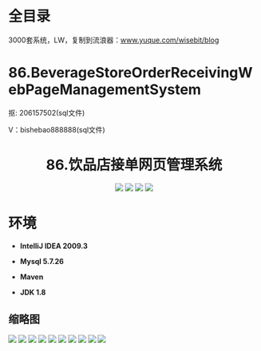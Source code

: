# 全目录

3000套系统，LW，复制到流浪器：www.yuque.com/wisebit/blog
# 86.BeverageStoreOrderReceivingWebPageManagementSystem

<p>抠: 206157502(sql文件)</p>
<p>V：bishebao888888(sql文件)</p>

<p><h1 align="center">86.饮品店接单网页管理系统</h1></p>

<p align="center">
	<img src="https://img.shields.io/badge/jdk-1.8-orange.svg"/>
    <img src="https://img.shields.io/badge/spring-5.x-lightgrey.svg"/>
    <img src="https://img.shields.io/badge/springmvc-3.x-blue.svg"/>
    <img src="https://img.shields.io/badge/mybatis-3.x-blue.svg"/>
</p>


# 环境

- <b>IntelliJ IDEA 2009.3</b>

- <b>Mysql 5.7.26</b>

- <b>Maven</b>

- <b>JDK 1.8</b>


## 缩略图

![](https://bitwise.oss-cn-heyuan.aliyuncs.com/2024/9/10/75eb0b29-de00-4ff0-9978-ee4132750392.png)
![](https://bitwise.oss-cn-heyuan.aliyuncs.com/2024/9/10/f0240fc0-eb17-44f5-ad61-e59d068b796e.png)
![](https://bitwise.oss-cn-heyuan.aliyuncs.com/2024/9/10/5fb7551e-2529-4ce9-ae6c-1e33405f91fe.png)
![](https://bitwise.oss-cn-heyuan.aliyuncs.com/2024/9/10/5606c04d-0b6b-448a-8f3c-a6752cb6711f.png)
![](https://bitwise.oss-cn-heyuan.aliyuncs.com/2024/9/10/293269a4-15ba-4c80-86c2-1f5b489bc45d.png)
![](https://bitwise.oss-cn-heyuan.aliyuncs.com/2024/9/10/de0fae8d-51c4-4733-9d17-75449ef55d54.png)
![](https://bitwise.oss-cn-heyuan.aliyuncs.com/2024/9/10/e82243c6-9f49-4ca9-b977-ba62b80c71eb.png)
![](https://bitwise.oss-cn-heyuan.aliyuncs.com/2024/9/10/16e7e7a4-a517-4901-ab09-97ed7fc0facb.png)
![](https://bitwise.oss-cn-heyuan.aliyuncs.com/2024/9/10/4e610748-5db9-49f5-8cbc-8d682cb36002.png)
![](https://bitwise.oss-cn-heyuan.aliyuncs.com/2024/9/10/8d4266ff-6c22-42ab-b80f-757a08d685be.png)

